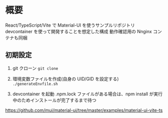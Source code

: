 # 概要

React/TypeScript/Vite で Material-UI を使うサンプルリポジトリ  
devcontainer を使って開発することを想定した構成
動作確認用の Nnginx コンテナも同梱

## 初期設定

1. git クローン
   `git clone`

2. 環境変数ファイルを作成(自身の UID/GID を設定する)
   `./generateEnvfile.sh`

3. devcontainer を起動
   .npm.lock ファイルがある場合は、npm install が実行中のためインストールが完了するまで待つ

<https://github.com/mui/material-ui/tree/master/examples/material-ui-vite-ts>
